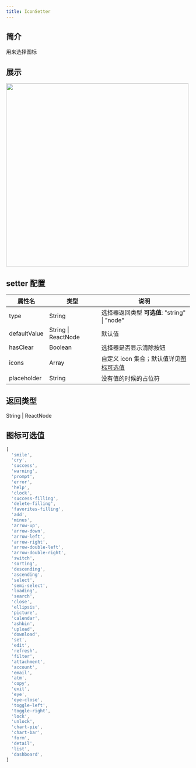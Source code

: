 ```yaml
---
title: IconSetter
---
```

## 简介
用来选择图标
## 展示
<img src="https://img.alicdn.com/imgextra/i1/O1CN01hdJPHx1zwNKa78YgN_!!6000000006778-2-tps-1172-579.png" width="500"/>

## setter 配置

| **属性名** | **类型** | **说明** |
| --- | --- | --- |
| type | String | 选择器返回类型 **可选值**: "string" \| "node" |
| defaultValue | String &#124; ReactNode | 默认值 |
| hasClear | Boolean | 选择器是否显示清除按钮 |
| icons | Array | 自定义 icon 集合；默认值详见[图标可选值](#图标可选值) |
| placeholder | String | 没有值的时候的占位符 |

## 返回类型

String | ReactNode

## 图标可选值

```javascript
[
  'smile',
  'cry',
  'success',
  'warning',
  'prompt',
  'error',
  'help',
  'clock',
  'success-filling',
  'delete-filling',
  'favorites-filling',
  'add',
  'minus',
  'arrow-up',
  'arrow-down',
  'arrow-left',
  'arrow-right',
  'arrow-double-left',
  'arrow-double-right',
  'switch',
  'sorting',
  'descending',
  'ascending',
  'select',
  'semi-select',
  'loading',
  'search',
  'close',
  'ellipsis',
  'picture',
  'calendar',
  'ashbin',
  'upload',
  'download',
  'set',
  'edit',
  'refresh',
  'filter',
  'attachment',
  'account',
  'email',
  'atm',
  'copy',
  'exit',
  'eye',
  'eye-close',
  'toggle-left',
  'toggle-right',
  'lock',
  'unlock',
  'chart-pie',
  'chart-bar',
  'form',
  'detail',
  'list',
  'dashboard',
]
```
